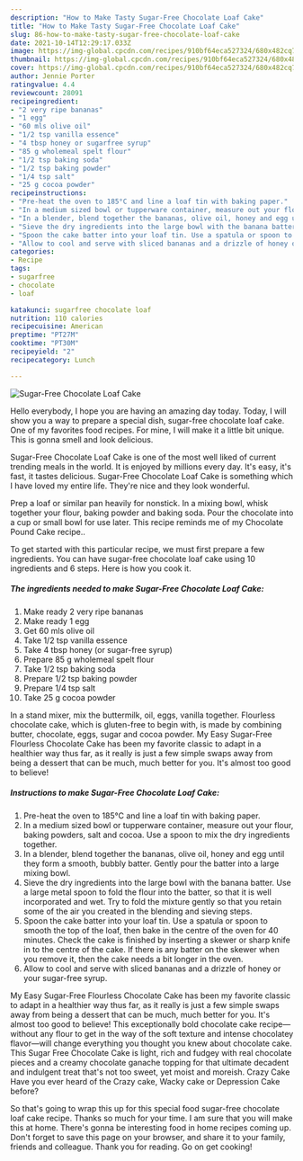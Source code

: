 ```yaml
---
description: "How to Make Tasty Sugar-Free Chocolate Loaf Cake"
title: "How to Make Tasty Sugar-Free Chocolate Loaf Cake"
slug: 86-how-to-make-tasty-sugar-free-chocolate-loaf-cake
date: 2021-10-14T12:29:17.033Z
image: https://img-global.cpcdn.com/recipes/910bf64eca527324/680x482cq70/sugar-free-chocolate-loaf-cake-recipe-main-photo.jpg
thumbnail: https://img-global.cpcdn.com/recipes/910bf64eca527324/680x482cq70/sugar-free-chocolate-loaf-cake-recipe-main-photo.jpg
cover: https://img-global.cpcdn.com/recipes/910bf64eca527324/680x482cq70/sugar-free-chocolate-loaf-cake-recipe-main-photo.jpg
author: Jennie Porter
ratingvalue: 4.4
reviewcount: 28091
recipeingredient:
- "2 very ripe bananas"
- "1 egg"
- "60 mls olive oil"
- "1/2 tsp vanilla essence"
- "4 tbsp honey or sugarfree syrup"
- "85 g wholemeal spelt flour"
- "1/2 tsp baking soda"
- "1/2 tsp baking powder"
- "1/4 tsp salt"
- "25 g cocoa powder"
recipeinstructions:
- "Pre-heat the oven to 185°C and line a loaf tin with baking paper."
- "In a medium sized bowl or tupperware container, measure out your flour, baking powders, salt and cocoa. Use a spoon to mix the dry ingredients together."
- "In a blender, blend together the bananas, olive oil, honey and egg until they form a smooth, bubbly batter. Gently pour the batter into a large mixing bowl."
- "Sieve the dry ingredients into the large bowl with the banana batter. Use a large metal spoon to fold the flour into the batter, so that it is well incorporated and wet. Try to fold the mixture gently so that you retain some of the air you created in the blending and sieving steps."
- "Spoon the cake batter into your loaf tin. Use a spatula or spoon to smooth the top of the loaf, then bake in the centre of the oven for 40 minutes. Check the cake is finished by inserting a skewer or sharp knife in to the centre of the cake. If there is any batter on the skewer when you remove it, then the cake needs a bit longer in the oven."
- "Allow to cool and serve with sliced bananas and a drizzle of honey or your sugar-free syrup."
categories:
- Recipe
tags:
- sugarfree
- chocolate
- loaf

katakunci: sugarfree chocolate loaf 
nutrition: 110 calories
recipecuisine: American
preptime: "PT27M"
cooktime: "PT30M"
recipeyield: "2"
recipecategory: Lunch

---
```



![Sugar-Free Chocolate Loaf Cake](https://img-global.cpcdn.com/recipes/910bf64eca527324/680x482cq70/sugar-free-chocolate-loaf-cake-recipe-main-photo.jpg)

Hello everybody, I hope you are having an amazing day today. Today, I will show you a way to prepare a special dish, sugar-free chocolate loaf cake. One of my favorites food recipes. For mine, I will make it a little bit unique. This is gonna smell and look delicious.

Sugar-Free Chocolate Loaf Cake is one of the most well liked of current trending meals in the world. It is enjoyed by millions every day. It's easy, it's fast, it tastes delicious. Sugar-Free Chocolate Loaf Cake is something which I have loved my entire life. They're nice and they look wonderful.

Prep a loaf or similar pan heavily for nonstick. In a mixing bowl, whisk together your flour, baking powder and baking soda. Pour the chocolate into a cup or small bowl for use later. This recipe reminds me of my Chocolate Pound Cake recipe..


To get started with this particular recipe, we must first prepare a few ingredients. You can have sugar-free chocolate loaf cake using 10 ingredients and 6 steps. Here is how you cook it.

<!--inarticleads1-->

##### The ingredients needed to make Sugar-Free Chocolate Loaf Cake:

1. Make ready 2 very ripe bananas
1. Make ready 1 egg
1. Get 60 mls olive oil
1. Take 1/2 tsp vanilla essence
1. Take 4 tbsp honey (or sugar-free syrup)
1. Prepare 85 g wholemeal spelt flour
1. Take 1/2 tsp baking soda
1. Prepare 1/2 tsp baking powder
1. Prepare 1/4 tsp salt
1. Take 25 g cocoa powder


In a stand mixer, mix the buttermilk, oil, eggs, vanilla together. Flourless chocolate cake, which is gluten-free to begin with, is made by combining butter, chocolate, eggs, sugar and cocoa powder. My Easy Sugar-Free Flourless Chocolate Cake has been my favorite classic to adapt in a healthier way thus far, as it really is just a few simple swaps away from being a dessert that can be much, much better for you. It&#39;s almost too good to believe! 

<!--inarticleads2-->

##### Instructions to make Sugar-Free Chocolate Loaf Cake:

1. Pre-heat the oven to 185°C and line a loaf tin with baking paper.
1. In a medium sized bowl or tupperware container, measure out your flour, baking powders, salt and cocoa. Use a spoon to mix the dry ingredients together.
1. In a blender, blend together the bananas, olive oil, honey and egg until they form a smooth, bubbly batter. Gently pour the batter into a large mixing bowl.
1. Sieve the dry ingredients into the large bowl with the banana batter. Use a large metal spoon to fold the flour into the batter, so that it is well incorporated and wet. Try to fold the mixture gently so that you retain some of the air you created in the blending and sieving steps.
1. Spoon the cake batter into your loaf tin. Use a spatula or spoon to smooth the top of the loaf, then bake in the centre of the oven for 40 minutes. Check the cake is finished by inserting a skewer or sharp knife in to the centre of the cake. If there is any batter on the skewer when you remove it, then the cake needs a bit longer in the oven.
1. Allow to cool and serve with sliced bananas and a drizzle of honey or your sugar-free syrup.


My Easy Sugar-Free Flourless Chocolate Cake has been my favorite classic to adapt in a healthier way thus far, as it really is just a few simple swaps away from being a dessert that can be much, much better for you. It&#39;s almost too good to believe! This exceptionally bold chocolate cake recipe—without any flour to get in the way of the soft texture and intense chocolatey flavor—will change everything you thought you knew about chocolate cake. This Sugar Free Chocolate Cake is light, rich and fudgey with real chocolate pieces and a creamy chocolate ganache topping for that ultimate decadent and indulgent treat that&#39;s not too sweet, yet moist and moreish. Crazy Cake Have you ever heard of the Crazy cake, Wacky cake or Depression Cake before? 

So that's going to wrap this up for this special food sugar-free chocolate loaf cake recipe. Thanks so much for your time. I am sure that you will make this at home. There's gonna be interesting food in home recipes coming up. Don't forget to save this page on your browser, and share it to your family, friends and colleague. Thank you for reading. Go on get cooking!
